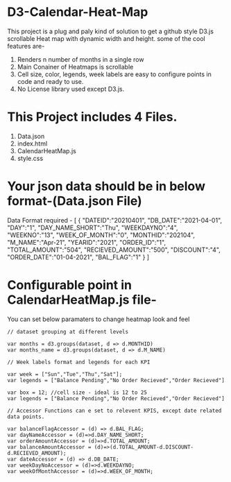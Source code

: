 # D3-Calendar-Heat-Map
This project is a plug and paly kind of solution to get a github style D3.js scrollable Heat map with dynamic width and height.
some of the cool features are-
1.  Renders n number of months in a single row
2.  Main Conainer of Heatmaps is scrollable
3.  Cell size, color, legends, week labels are easy to configure points in code and ready to use.
4.  No License library used except D3.js.

# This Project includes 4 Files.

1. Data.json
2. index.html
3. CalendarHeatMap.js
4. style.css

# Your json data should be in below format-(Data.json File)
Data Format required - 
[
  {
    "DATEID":"20210401",
    "DB_DATE":"2021-04-01",
    "DAY":"1",
    "DAY_NAME_SHORT":"Thu",
    "WEEKDAYNO":"4",
    "WEEKNO":"13",
    "WEEK_OF_MONTH":"0",
    "MONTHID":"202104",
    "M_NAME":"Apr-21",
    "YEARID":"2021",
    "ORDER_ID":"1",
    "TOTAL_AMOUNT":"504",
    "RECIEVED_AMOUNT":"500",
    "DISCOUNT":"4",
    "ORDER_DATE":"01-04-2021",
    "BAL_FLAG":"1"
  }
]

# Configurable point in CalendarHeatMap.js file-
You can set below paramaters to change heatmap look and feel

    // dataset grouping at different levels

    var months = d3.groups(dataset, d => d.MONTHID)
    var months_name = d3.groups(dataset, d => d.M_NAME)
    
    // Week labels format and legends for each KPI
    
    var week = ["Sun","Tue","Thu","Sat"];
    var legends = ["Balance Pending","No Order Recieved","Order Recieved"]

    var box = 12; //cell size - ideal is 12 to 25
    var legends = ["Balance Pending","No Order Recieved","Order Recieved"]
  
    // Accessor Functions can e set to relevent KPIS, except date related data points.
    
    var balanceFlagAccessor = (d) => d.BAL_FLAG;
    var dayNameAccessor = (d)=>d.DAY_NAME_SHORT;
    var orderAmountAccessor = (d)=>d.TOTAL_AMOUNT;
    var balanceAmountAccessor = (d)=>(d.TOTAL_AMOUNT-d.DISCOUNT-d.RECIEVED_AMOUNT);
    var dateAccessor = (d) => d.DB_DATE;
    var weekDayNoAccessor = (d)=>d.WEEKDAYNO;
    var weekOfMonthAccessor = (d)=>d.WEEK_OF_MONTH;
    
    
